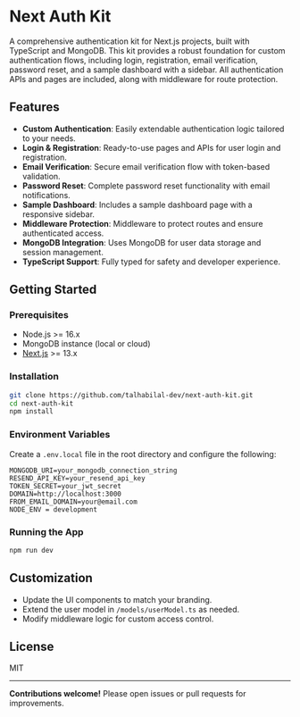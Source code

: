 # Next Auth Kit

A comprehensive authentication kit for Next.js projects, built with TypeScript and MongoDB. This kit provides a robust foundation for custom authentication flows, including login, registration, email verification, password reset, and a sample dashboard with a sidebar. All authentication APIs and pages are included, along with middleware for route protection.

## Features

- **Custom Authentication**: Easily extendable authentication logic tailored to your needs.
- **Login & Registration**: Ready-to-use pages and APIs for user login and registration.
- **Email Verification**: Secure email verification flow with token-based validation.
- **Password Reset**: Complete password reset functionality with email notifications.
- **Sample Dashboard**: Includes a sample dashboard page with a responsive sidebar.
- **Middleware Protection**: Middleware to protect routes and ensure authenticated access.
- **MongoDB Integration**: Uses MongoDB for user data storage and session management.
- **TypeScript Support**: Fully typed for safety and developer experience.

## Getting Started

### Prerequisites

- Node.js >= 16.x
- MongoDB instance (local or cloud)
- [Next.js](https://nextjs.org/) >= 13.x

### Installation

```bash
git clone https://github.com/talhabilal-dev/next-auth-kit.git
cd next-auth-kit
npm install
```

### Environment Variables

Create a `.env.local` file in the root directory and configure the following:

```env
MONGODB_URI=your_mongodb_connection_string
RESEND_API_KEY=your_resend_api_key
TOKEN_SECRET=your_jwt_secret
DOMAIN=http://localhost:3000
FROM_EMAIL_DOMAIN=your@email.com
NODE_ENV = development

```

### Running the App

```bash
npm run dev
```

## Customization

- Update the UI components to match your branding.
- Extend the user model in `/models/userModel.ts` as needed.
- Modify middleware logic for custom access control.

## License

MIT

---

**Contributions welcome!** Please open issues or pull requests for improvements.

